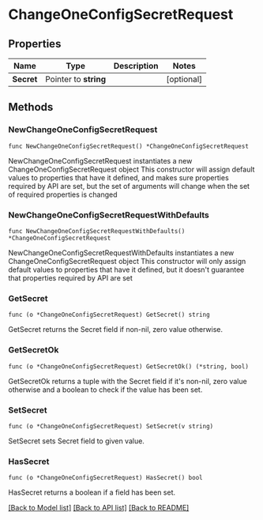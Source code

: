 # ChangeOneConfigSecretRequest

## Properties

Name | Type | Description | Notes
------------ | ------------- | ------------- | -------------
**Secret** | Pointer to **string** |  | [optional] 

## Methods

### NewChangeOneConfigSecretRequest

`func NewChangeOneConfigSecretRequest() *ChangeOneConfigSecretRequest`

NewChangeOneConfigSecretRequest instantiates a new ChangeOneConfigSecretRequest object
This constructor will assign default values to properties that have it defined,
and makes sure properties required by API are set, but the set of arguments
will change when the set of required properties is changed

### NewChangeOneConfigSecretRequestWithDefaults

`func NewChangeOneConfigSecretRequestWithDefaults() *ChangeOneConfigSecretRequest`

NewChangeOneConfigSecretRequestWithDefaults instantiates a new ChangeOneConfigSecretRequest object
This constructor will only assign default values to properties that have it defined,
but it doesn't guarantee that properties required by API are set

### GetSecret

`func (o *ChangeOneConfigSecretRequest) GetSecret() string`

GetSecret returns the Secret field if non-nil, zero value otherwise.

### GetSecretOk

`func (o *ChangeOneConfigSecretRequest) GetSecretOk() (*string, bool)`

GetSecretOk returns a tuple with the Secret field if it's non-nil, zero value otherwise
and a boolean to check if the value has been set.

### SetSecret

`func (o *ChangeOneConfigSecretRequest) SetSecret(v string)`

SetSecret sets Secret field to given value.

### HasSecret

`func (o *ChangeOneConfigSecretRequest) HasSecret() bool`

HasSecret returns a boolean if a field has been set.


[[Back to Model list]](../README.md#documentation-for-models) [[Back to API list]](../README.md#documentation-for-api-endpoints) [[Back to README]](../README.md)


